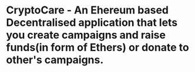 # CryptoCare - An Ehereum based Decentralised application that lets you create campaigns and raise funds(in form of Ethers) or donate to other's campaigns. 
